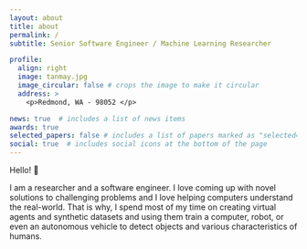 ```yaml
---
layout: about
title: about
permalink: /
subtitle: Senior Software Engineer / Machine Learning Researcher

profile:
  align: right
  image: tanmay.jpg
  image_circular: false # crops the image to make it circular
  address: >
    <p>Redmond, WA - 98052 </p>

news: true  # includes a list of news items
awards: true
selected_papers: false # includes a list of papers marked as "selected={true}"
social: true  # includes social icons at the bottom of the page
---
```


Hello! :wave:

I am a researcher and a software engineer. I love coming up with novel solutions to challenging problems and I love helping computers understand the real-world. That is why, I spend most of my time on creating virtual agents and synthetic datasets and using them train a computer, robot, or even an autonomous vehicle to detect objects and various characteristics of humans. 

<!-- Put your address / P.O. box / other info right below your picture. You can also disable any these elements by editing `profile` property of the YAML header of your `_pages/about.md`. Edit `_bibliography/papers.bib` and Jekyll will render your [publications page](/al-folio/publications/) automatically.

Link to your social media connections, too. This theme is set up to use [Font Awesome icons](http://fortawesome.github.io/Font-Awesome/) and [Academicons](https://jpswalsh.github.io/academicons/), like the ones below. Add your Facebook, Twitter, LinkedIn, Google Scholar, or just disable all of them. -->
